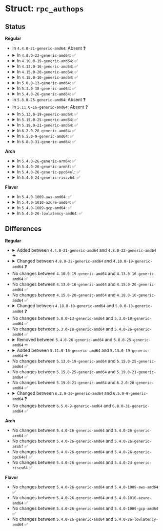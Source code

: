# Struct: <code>rpc_authops</code>

## Status
<b>Regular</b>
<ul>
<li>
In <code>4.4.0-21-generic-amd64</code>: Absent ❓
</li>
<li>
<details>
<summary>In <code>4.8.0-22-generic-amd64</code>: ✅</summary>

```c
struct rpc_authops {
    struct module * owner;
    rpc_authflavor_t au_flavor;
    char * au_name;
    struct rpc_auth * (*)(struct rpc_auth_create_args *, struct rpc_clnt *) create;
    void (*)(struct rpc_auth *) destroy;
    struct rpc_cred * (*)(struct rpc_auth *, struct auth_cred *, int) lookup_cred;
    struct rpc_cred * (*)(struct rpc_auth *, struct auth_cred *, int, gfp_t) crcreate;
    int (*)(rpc_authflavor_t *, int) list_pseudoflavors;
    rpc_authflavor_t (*)(struct rpcsec_gss_info *) info2flavor;
    int (*)(rpc_authflavor_t, struct rpcsec_gss_info *) flavor2info;
    int (*)(struct rpc_auth *, struct rpc_cred *) key_timeout;
}
```
</details>
</li>
<li>
<details>
<summary>In <code>4.10.0-19-generic-amd64</code>: ✅</summary>

```c
struct rpc_authops {
    struct module * owner;
    rpc_authflavor_t au_flavor;
    char * au_name;
    struct rpc_auth * (*)(struct rpc_auth_create_args *, struct rpc_clnt *) create;
    void (*)(struct rpc_auth *) destroy;
    int (*)(struct auth_cred *, unsigned int) hash_cred;
    struct rpc_cred * (*)(struct rpc_auth *, struct auth_cred *, int) lookup_cred;
    struct rpc_cred * (*)(struct rpc_auth *, struct auth_cred *, int, gfp_t) crcreate;
    int (*)(rpc_authflavor_t *, int) list_pseudoflavors;
    rpc_authflavor_t (*)(struct rpcsec_gss_info *) info2flavor;
    int (*)(rpc_authflavor_t, struct rpcsec_gss_info *) flavor2info;
    int (*)(struct rpc_auth *, struct rpc_cred *) key_timeout;
}
```
</details>
</li>
<li>
<details>
<summary>In <code>4.13.0-16-generic-amd64</code>: ✅</summary>

```c
struct rpc_authops {
    struct module * owner;
    rpc_authflavor_t au_flavor;
    char * au_name;
    struct rpc_auth * (*)(struct rpc_auth_create_args *, struct rpc_clnt *) create;
    void (*)(struct rpc_auth *) destroy;
    int (*)(struct auth_cred *, unsigned int) hash_cred;
    struct rpc_cred * (*)(struct rpc_auth *, struct auth_cred *, int) lookup_cred;
    struct rpc_cred * (*)(struct rpc_auth *, struct auth_cred *, int, gfp_t) crcreate;
    int (*)(rpc_authflavor_t *, int) list_pseudoflavors;
    rpc_authflavor_t (*)(struct rpcsec_gss_info *) info2flavor;
    int (*)(rpc_authflavor_t, struct rpcsec_gss_info *) flavor2info;
    int (*)(struct rpc_auth *, struct rpc_cred *) key_timeout;
}
```
</details>
</li>
<li>
<details>
<summary>In <code>4.15.0-20-generic-amd64</code>: ✅</summary>

```c
struct rpc_authops {
    struct module * owner;
    rpc_authflavor_t au_flavor;
    char * au_name;
    struct rpc_auth * (*)(struct rpc_auth_create_args *, struct rpc_clnt *) create;
    void (*)(struct rpc_auth *) destroy;
    int (*)(struct auth_cred *, unsigned int) hash_cred;
    struct rpc_cred * (*)(struct rpc_auth *, struct auth_cred *, int) lookup_cred;
    struct rpc_cred * (*)(struct rpc_auth *, struct auth_cred *, int, gfp_t) crcreate;
    int (*)(rpc_authflavor_t *, int) list_pseudoflavors;
    rpc_authflavor_t (*)(struct rpcsec_gss_info *) info2flavor;
    int (*)(rpc_authflavor_t, struct rpcsec_gss_info *) flavor2info;
    int (*)(struct rpc_auth *, struct rpc_cred *) key_timeout;
}
```
</details>
</li>
<li>
<details>
<summary>In <code>4.18.0-10-generic-amd64</code>: ✅</summary>

```c
struct rpc_authops {
    struct module * owner;
    rpc_authflavor_t au_flavor;
    char * au_name;
    struct rpc_auth * (*)(struct rpc_auth_create_args *, struct rpc_clnt *) create;
    void (*)(struct rpc_auth *) destroy;
    int (*)(struct auth_cred *, unsigned int) hash_cred;
    struct rpc_cred * (*)(struct rpc_auth *, struct auth_cred *, int) lookup_cred;
    struct rpc_cred * (*)(struct rpc_auth *, struct auth_cred *, int, gfp_t) crcreate;
    int (*)(rpc_authflavor_t *, int) list_pseudoflavors;
    rpc_authflavor_t (*)(struct rpcsec_gss_info *) info2flavor;
    int (*)(rpc_authflavor_t, struct rpcsec_gss_info *) flavor2info;
    int (*)(struct rpc_auth *, struct rpc_cred *) key_timeout;
}
```
</details>
</li>
<li>
<details>
<summary>In <code>5.0.0-13-generic-amd64</code>: ✅</summary>

```c
struct rpc_authops {
    struct module * owner;
    rpc_authflavor_t au_flavor;
    char * au_name;
    struct rpc_auth * (*)(const struct rpc_auth_create_args *, struct rpc_clnt *) create;
    void (*)(struct rpc_auth *) destroy;
    int (*)(struct auth_cred *, unsigned int) hash_cred;
    struct rpc_cred * (*)(struct rpc_auth *, struct auth_cred *, int) lookup_cred;
    struct rpc_cred * (*)(struct rpc_auth *, struct auth_cred *, int, gfp_t) crcreate;
    int (*)(rpc_authflavor_t *, int) list_pseudoflavors;
    rpc_authflavor_t (*)(struct rpcsec_gss_info *) info2flavor;
    int (*)(rpc_authflavor_t, struct rpcsec_gss_info *) flavor2info;
    int (*)(struct rpc_auth *, struct rpc_cred *) key_timeout;
}
```
</details>
</li>
<li>
<details>
<summary>In <code>5.3.0-18-generic-amd64</code>: ✅</summary>

```c
struct rpc_authops {
    struct module * owner;
    rpc_authflavor_t au_flavor;
    char * au_name;
    struct rpc_auth * (*)(const struct rpc_auth_create_args *, struct rpc_clnt *) create;
    void (*)(struct rpc_auth *) destroy;
    int (*)(struct auth_cred *, unsigned int) hash_cred;
    struct rpc_cred * (*)(struct rpc_auth *, struct auth_cred *, int) lookup_cred;
    struct rpc_cred * (*)(struct rpc_auth *, struct auth_cred *, int, gfp_t) crcreate;
    int (*)(rpc_authflavor_t *, int) list_pseudoflavors;
    rpc_authflavor_t (*)(struct rpcsec_gss_info *) info2flavor;
    int (*)(rpc_authflavor_t, struct rpcsec_gss_info *) flavor2info;
    int (*)(struct rpc_auth *, struct rpc_cred *) key_timeout;
}
```
</details>
</li>
<li>
<details>
<summary>In <code>5.4.0-26-generic-amd64</code>: ✅</summary>

```c
struct rpc_authops {
    struct module * owner;
    rpc_authflavor_t au_flavor;
    char * au_name;
    struct rpc_auth * (*)(const struct rpc_auth_create_args *, struct rpc_clnt *) create;
    void (*)(struct rpc_auth *) destroy;
    int (*)(struct auth_cred *, unsigned int) hash_cred;
    struct rpc_cred * (*)(struct rpc_auth *, struct auth_cred *, int) lookup_cred;
    struct rpc_cred * (*)(struct rpc_auth *, struct auth_cred *, int, gfp_t) crcreate;
    int (*)(rpc_authflavor_t *, int) list_pseudoflavors;
    rpc_authflavor_t (*)(struct rpcsec_gss_info *) info2flavor;
    int (*)(rpc_authflavor_t, struct rpcsec_gss_info *) flavor2info;
    int (*)(struct rpc_auth *, struct rpc_cred *) key_timeout;
}
```
</details>
</li>
<li>
In <code>5.8.0-25-generic-amd64</code>: Absent ❓
</li>
<li>
In <code>5.11.0-16-generic-amd64</code>: Absent ❓
</li>
<li>
<details>
<summary>In <code>5.13.0-19-generic-amd64</code>: ✅</summary>

```c
struct rpc_authops {
    struct module * owner;
    rpc_authflavor_t au_flavor;
    char * au_name;
    struct rpc_auth * (*)(const struct rpc_auth_create_args *, struct rpc_clnt *) create;
    void (*)(struct rpc_auth *) destroy;
    int (*)(struct auth_cred *, unsigned int) hash_cred;
    struct rpc_cred * (*)(struct rpc_auth *, struct auth_cred *, int) lookup_cred;
    struct rpc_cred * (*)(struct rpc_auth *, struct auth_cred *, int, gfp_t) crcreate;
    rpc_authflavor_t (*)(struct rpcsec_gss_info *) info2flavor;
    int (*)(rpc_authflavor_t, struct rpcsec_gss_info *) flavor2info;
    int (*)(struct rpc_auth *, struct rpc_cred *) key_timeout;
}
```
</details>
</li>
<li>
<details>
<summary>In <code>5.15.0-25-generic-amd64</code>: ✅</summary>

```c
struct rpc_authops {
    struct module * owner;
    rpc_authflavor_t au_flavor;
    char * au_name;
    struct rpc_auth * (*)(const struct rpc_auth_create_args *, struct rpc_clnt *) create;
    void (*)(struct rpc_auth *) destroy;
    int (*)(struct auth_cred *, unsigned int) hash_cred;
    struct rpc_cred * (*)(struct rpc_auth *, struct auth_cred *, int) lookup_cred;
    struct rpc_cred * (*)(struct rpc_auth *, struct auth_cred *, int, gfp_t) crcreate;
    rpc_authflavor_t (*)(struct rpcsec_gss_info *) info2flavor;
    int (*)(rpc_authflavor_t, struct rpcsec_gss_info *) flavor2info;
    int (*)(struct rpc_auth *, struct rpc_cred *) key_timeout;
}
```
</details>
</li>
<li>
<details>
<summary>In <code>5.19.0-21-generic-amd64</code>: ✅</summary>

```c
struct rpc_authops {
    struct module * owner;
    rpc_authflavor_t au_flavor;
    char * au_name;
    struct rpc_auth * (*)(const struct rpc_auth_create_args *, struct rpc_clnt *) create;
    void (*)(struct rpc_auth *) destroy;
    int (*)(struct auth_cred *, unsigned int) hash_cred;
    struct rpc_cred * (*)(struct rpc_auth *, struct auth_cred *, int) lookup_cred;
    struct rpc_cred * (*)(struct rpc_auth *, struct auth_cred *, int, gfp_t) crcreate;
    rpc_authflavor_t (*)(struct rpcsec_gss_info *) info2flavor;
    int (*)(rpc_authflavor_t, struct rpcsec_gss_info *) flavor2info;
    int (*)(struct rpc_auth *, struct rpc_cred *) key_timeout;
}
```
</details>
</li>
<li>
<details>
<summary>In <code>6.2.0-20-generic-amd64</code>: ✅</summary>

```c
struct rpc_authops {
    struct module * owner;
    rpc_authflavor_t au_flavor;
    char * au_name;
    struct rpc_auth * (*)(const struct rpc_auth_create_args *, struct rpc_clnt *) create;
    void (*)(struct rpc_auth *) destroy;
    int (*)(struct auth_cred *, unsigned int) hash_cred;
    struct rpc_cred * (*)(struct rpc_auth *, struct auth_cred *, int) lookup_cred;
    struct rpc_cred * (*)(struct rpc_auth *, struct auth_cred *, int, gfp_t) crcreate;
    rpc_authflavor_t (*)(struct rpcsec_gss_info *) info2flavor;
    int (*)(rpc_authflavor_t, struct rpcsec_gss_info *) flavor2info;
    int (*)(struct rpc_auth *, struct rpc_cred *) key_timeout;
}
```
</details>
</li>
<li>
<details>
<summary>In <code>6.5.0-9-generic-amd64</code>: ✅</summary>

```c
struct rpc_authops {
    struct module * owner;
    rpc_authflavor_t au_flavor;
    char * au_name;
    struct rpc_auth * (*)(const struct rpc_auth_create_args *, struct rpc_clnt *) create;
    void (*)(struct rpc_auth *) destroy;
    int (*)(struct auth_cred *, unsigned int) hash_cred;
    struct rpc_cred * (*)(struct rpc_auth *, struct auth_cred *, int) lookup_cred;
    struct rpc_cred * (*)(struct rpc_auth *, struct auth_cred *, int, gfp_t) crcreate;
    rpc_authflavor_t (*)(struct rpcsec_gss_info *) info2flavor;
    int (*)(rpc_authflavor_t, struct rpcsec_gss_info *) flavor2info;
    int (*)(struct rpc_auth *, struct rpc_cred *) key_timeout;
    int (*)(struct rpc_clnt *) ping;
}
```
</details>
</li>
<li>
<details>
<summary>In <code>6.8.0-31-generic-amd64</code>: ✅</summary>

```c
struct rpc_authops {
    struct module * owner;
    rpc_authflavor_t au_flavor;
    char * au_name;
    struct rpc_auth * (*)(const struct rpc_auth_create_args *, struct rpc_clnt *) create;
    void (*)(struct rpc_auth *) destroy;
    int (*)(struct auth_cred *, unsigned int) hash_cred;
    struct rpc_cred * (*)(struct rpc_auth *, struct auth_cred *, int) lookup_cred;
    struct rpc_cred * (*)(struct rpc_auth *, struct auth_cred *, int, gfp_t) crcreate;
    rpc_authflavor_t (*)(struct rpcsec_gss_info *) info2flavor;
    int (*)(rpc_authflavor_t, struct rpcsec_gss_info *) flavor2info;
    int (*)(struct rpc_auth *, struct rpc_cred *) key_timeout;
    int (*)(struct rpc_clnt *) ping;
}
```
</details>
</li>
</ul>
<b>Arch</b>
<ul>
<li>
<details>
<summary>In <code>5.4.0-26-generic-arm64</code>: ✅</summary>

```c
struct rpc_authops {
    struct module * owner;
    rpc_authflavor_t au_flavor;
    char * au_name;
    struct rpc_auth * (*)(const struct rpc_auth_create_args *, struct rpc_clnt *) create;
    void (*)(struct rpc_auth *) destroy;
    int (*)(struct auth_cred *, unsigned int) hash_cred;
    struct rpc_cred * (*)(struct rpc_auth *, struct auth_cred *, int) lookup_cred;
    struct rpc_cred * (*)(struct rpc_auth *, struct auth_cred *, int, gfp_t) crcreate;
    int (*)(rpc_authflavor_t *, int) list_pseudoflavors;
    rpc_authflavor_t (*)(struct rpcsec_gss_info *) info2flavor;
    int (*)(rpc_authflavor_t, struct rpcsec_gss_info *) flavor2info;
    int (*)(struct rpc_auth *, struct rpc_cred *) key_timeout;
}
```
</details>
</li>
<li>
<details>
<summary>In <code>5.4.0-26-generic-armhf</code>: ✅</summary>

```c
struct rpc_authops {
    struct module * owner;
    rpc_authflavor_t au_flavor;
    char * au_name;
    struct rpc_auth * (*)(const struct rpc_auth_create_args *, struct rpc_clnt *) create;
    void (*)(struct rpc_auth *) destroy;
    int (*)(struct auth_cred *, unsigned int) hash_cred;
    struct rpc_cred * (*)(struct rpc_auth *, struct auth_cred *, int) lookup_cred;
    struct rpc_cred * (*)(struct rpc_auth *, struct auth_cred *, int, gfp_t) crcreate;
    int (*)(rpc_authflavor_t *, int) list_pseudoflavors;
    rpc_authflavor_t (*)(struct rpcsec_gss_info *) info2flavor;
    int (*)(rpc_authflavor_t, struct rpcsec_gss_info *) flavor2info;
    int (*)(struct rpc_auth *, struct rpc_cred *) key_timeout;
}
```
</details>
</li>
<li>
<details>
<summary>In <code>5.4.0-26-generic-ppc64el</code>: ✅</summary>

```c
struct rpc_authops {
    struct module * owner;
    rpc_authflavor_t au_flavor;
    char * au_name;
    struct rpc_auth * (*)(const struct rpc_auth_create_args *, struct rpc_clnt *) create;
    void (*)(struct rpc_auth *) destroy;
    int (*)(struct auth_cred *, unsigned int) hash_cred;
    struct rpc_cred * (*)(struct rpc_auth *, struct auth_cred *, int) lookup_cred;
    struct rpc_cred * (*)(struct rpc_auth *, struct auth_cred *, int, gfp_t) crcreate;
    int (*)(rpc_authflavor_t *, int) list_pseudoflavors;
    rpc_authflavor_t (*)(struct rpcsec_gss_info *) info2flavor;
    int (*)(rpc_authflavor_t, struct rpcsec_gss_info *) flavor2info;
    int (*)(struct rpc_auth *, struct rpc_cred *) key_timeout;
}
```
</details>
</li>
<li>
<details>
<summary>In <code>5.4.0-24-generic-riscv64</code>: ✅</summary>

```c
struct rpc_authops {
    struct module * owner;
    rpc_authflavor_t au_flavor;
    char * au_name;
    struct rpc_auth * (*)(const struct rpc_auth_create_args *, struct rpc_clnt *) create;
    void (*)(struct rpc_auth *) destroy;
    int (*)(struct auth_cred *, unsigned int) hash_cred;
    struct rpc_cred * (*)(struct rpc_auth *, struct auth_cred *, int) lookup_cred;
    struct rpc_cred * (*)(struct rpc_auth *, struct auth_cred *, int, gfp_t) crcreate;
    int (*)(rpc_authflavor_t *, int) list_pseudoflavors;
    rpc_authflavor_t (*)(struct rpcsec_gss_info *) info2flavor;
    int (*)(rpc_authflavor_t, struct rpcsec_gss_info *) flavor2info;
    int (*)(struct rpc_auth *, struct rpc_cred *) key_timeout;
}
```
</details>
</li>
</ul>
<b>Flavor</b>
<ul>
<li>
<details>
<summary>In <code>5.4.0-1009-aws-amd64</code>: ✅</summary>

```c
struct rpc_authops {
    struct module * owner;
    rpc_authflavor_t au_flavor;
    char * au_name;
    struct rpc_auth * (*)(const struct rpc_auth_create_args *, struct rpc_clnt *) create;
    void (*)(struct rpc_auth *) destroy;
    int (*)(struct auth_cred *, unsigned int) hash_cred;
    struct rpc_cred * (*)(struct rpc_auth *, struct auth_cred *, int) lookup_cred;
    struct rpc_cred * (*)(struct rpc_auth *, struct auth_cred *, int, gfp_t) crcreate;
    int (*)(rpc_authflavor_t *, int) list_pseudoflavors;
    rpc_authflavor_t (*)(struct rpcsec_gss_info *) info2flavor;
    int (*)(rpc_authflavor_t, struct rpcsec_gss_info *) flavor2info;
    int (*)(struct rpc_auth *, struct rpc_cred *) key_timeout;
}
```
</details>
</li>
<li>
<details>
<summary>In <code>5.4.0-1010-azure-amd64</code>: ✅</summary>

```c
struct rpc_authops {
    struct module * owner;
    rpc_authflavor_t au_flavor;
    char * au_name;
    struct rpc_auth * (*)(const struct rpc_auth_create_args *, struct rpc_clnt *) create;
    void (*)(struct rpc_auth *) destroy;
    int (*)(struct auth_cred *, unsigned int) hash_cred;
    struct rpc_cred * (*)(struct rpc_auth *, struct auth_cred *, int) lookup_cred;
    struct rpc_cred * (*)(struct rpc_auth *, struct auth_cred *, int, gfp_t) crcreate;
    int (*)(rpc_authflavor_t *, int) list_pseudoflavors;
    rpc_authflavor_t (*)(struct rpcsec_gss_info *) info2flavor;
    int (*)(rpc_authflavor_t, struct rpcsec_gss_info *) flavor2info;
    int (*)(struct rpc_auth *, struct rpc_cred *) key_timeout;
}
```
</details>
</li>
<li>
<details>
<summary>In <code>5.4.0-1009-gcp-amd64</code>: ✅</summary>

```c
struct rpc_authops {
    struct module * owner;
    rpc_authflavor_t au_flavor;
    char * au_name;
    struct rpc_auth * (*)(const struct rpc_auth_create_args *, struct rpc_clnt *) create;
    void (*)(struct rpc_auth *) destroy;
    int (*)(struct auth_cred *, unsigned int) hash_cred;
    struct rpc_cred * (*)(struct rpc_auth *, struct auth_cred *, int) lookup_cred;
    struct rpc_cred * (*)(struct rpc_auth *, struct auth_cred *, int, gfp_t) crcreate;
    int (*)(rpc_authflavor_t *, int) list_pseudoflavors;
    rpc_authflavor_t (*)(struct rpcsec_gss_info *) info2flavor;
    int (*)(rpc_authflavor_t, struct rpcsec_gss_info *) flavor2info;
    int (*)(struct rpc_auth *, struct rpc_cred *) key_timeout;
}
```
</details>
</li>
<li>
<details>
<summary>In <code>5.4.0-26-lowlatency-amd64</code>: ✅</summary>

```c
struct rpc_authops {
    struct module * owner;
    rpc_authflavor_t au_flavor;
    char * au_name;
    struct rpc_auth * (*)(const struct rpc_auth_create_args *, struct rpc_clnt *) create;
    void (*)(struct rpc_auth *) destroy;
    int (*)(struct auth_cred *, unsigned int) hash_cred;
    struct rpc_cred * (*)(struct rpc_auth *, struct auth_cred *, int) lookup_cred;
    struct rpc_cred * (*)(struct rpc_auth *, struct auth_cred *, int, gfp_t) crcreate;
    int (*)(rpc_authflavor_t *, int) list_pseudoflavors;
    rpc_authflavor_t (*)(struct rpcsec_gss_info *) info2flavor;
    int (*)(rpc_authflavor_t, struct rpcsec_gss_info *) flavor2info;
    int (*)(struct rpc_auth *, struct rpc_cred *) key_timeout;
}
```
</details>
</li>
</ul>

## Differences
<b>Regular</b>
<ul>
<li>
<details>
<summary>Added between <code>4.4.0-21-generic-amd64</code> and <code>4.8.0-22-generic-amd64</code> ➕</summary>

```c
struct rpc_authops {
    struct module * owner;
    rpc_authflavor_t au_flavor;
    char * au_name;
    struct rpc_auth * (*)(struct rpc_auth_create_args *, struct rpc_clnt *) create;
    void (*)(struct rpc_auth *) destroy;
    struct rpc_cred * (*)(struct rpc_auth *, struct auth_cred *, int) lookup_cred;
    struct rpc_cred * (*)(struct rpc_auth *, struct auth_cred *, int, gfp_t) crcreate;
    int (*)(rpc_authflavor_t *, int) list_pseudoflavors;
    rpc_authflavor_t (*)(struct rpcsec_gss_info *) info2flavor;
    int (*)(rpc_authflavor_t, struct rpcsec_gss_info *) flavor2info;
    int (*)(struct rpc_auth *, struct rpc_cred *) key_timeout;
}
```
</details>
</li>
<li>
<details>
<summary>Changed between <code>4.8.0-22-generic-amd64</code> and <code>4.10.0-19-generic-amd64</code> ❓</summary>
<ul>
<li>
<b>Field added. </b>
<code>int (*)(struct auth_cred *, unsigned int) hash_cred</code>
</li>
</ul>
</details>
</li>
<li>
No changes between <code>4.10.0-19-generic-amd64</code> and <code>4.13.0-16-generic-amd64</code> ✅
</li>
<li>
No changes between <code>4.13.0-16-generic-amd64</code> and <code>4.15.0-20-generic-amd64</code> ✅
</li>
<li>
No changes between <code>4.15.0-20-generic-amd64</code> and <code>4.18.0-10-generic-amd64</code> ✅
</li>
<li>
<details>
<summary>Changed between <code>4.18.0-10-generic-amd64</code> and <code>5.0.0-13-generic-amd64</code> ❓</summary>
<ul>
<li>
<b>Field type changed. </b>
<code>struct rpc_auth * (*)(struct rpc_auth_create_args *, struct rpc_clnt *) create</code> ➡️ <code>struct rpc_auth * (*)(const struct rpc_auth_create_args *, struct rpc_clnt *) create</code>
</li>
</ul>
</details>
</li>
<li>
No changes between <code>5.0.0-13-generic-amd64</code> and <code>5.3.0-18-generic-amd64</code> ✅
</li>
<li>
No changes between <code>5.3.0-18-generic-amd64</code> and <code>5.4.0-26-generic-amd64</code> ✅
</li>
<li>
<details>
<summary>Removed between <code>5.4.0-26-generic-amd64</code> and <code>5.8.0-25-generic-amd64</code> ➖</summary>

```c
struct rpc_authops {
    struct module * owner;
    rpc_authflavor_t au_flavor;
    char * au_name;
    struct rpc_auth * (*)(const struct rpc_auth_create_args *, struct rpc_clnt *) create;
    void (*)(struct rpc_auth *) destroy;
    int (*)(struct auth_cred *, unsigned int) hash_cred;
    struct rpc_cred * (*)(struct rpc_auth *, struct auth_cred *, int) lookup_cred;
    struct rpc_cred * (*)(struct rpc_auth *, struct auth_cred *, int, gfp_t) crcreate;
    int (*)(rpc_authflavor_t *, int) list_pseudoflavors;
    rpc_authflavor_t (*)(struct rpcsec_gss_info *) info2flavor;
    int (*)(rpc_authflavor_t, struct rpcsec_gss_info *) flavor2info;
    int (*)(struct rpc_auth *, struct rpc_cred *) key_timeout;
}
```
</details>
</li>
<li>
<details>
<summary>Added between <code>5.11.0-16-generic-amd64</code> and <code>5.13.0-19-generic-amd64</code> ➕</summary>

```c
struct rpc_authops {
    struct module * owner;
    rpc_authflavor_t au_flavor;
    char * au_name;
    struct rpc_auth * (*)(const struct rpc_auth_create_args *, struct rpc_clnt *) create;
    void (*)(struct rpc_auth *) destroy;
    int (*)(struct auth_cred *, unsigned int) hash_cred;
    struct rpc_cred * (*)(struct rpc_auth *, struct auth_cred *, int) lookup_cred;
    struct rpc_cred * (*)(struct rpc_auth *, struct auth_cred *, int, gfp_t) crcreate;
    rpc_authflavor_t (*)(struct rpcsec_gss_info *) info2flavor;
    int (*)(rpc_authflavor_t, struct rpcsec_gss_info *) flavor2info;
    int (*)(struct rpc_auth *, struct rpc_cred *) key_timeout;
}
```
</details>
</li>
<li>
No changes between <code>5.13.0-19-generic-amd64</code> and <code>5.15.0-25-generic-amd64</code> ✅
</li>
<li>
No changes between <code>5.15.0-25-generic-amd64</code> and <code>5.19.0-21-generic-amd64</code> ✅
</li>
<li>
No changes between <code>5.19.0-21-generic-amd64</code> and <code>6.2.0-20-generic-amd64</code> ✅
</li>
<li>
<details>
<summary>Changed between <code>6.2.0-20-generic-amd64</code> and <code>6.5.0-9-generic-amd64</code> ❓</summary>
<ul>
<li>
<b>Field added. </b>
<code>int (*)(struct rpc_clnt *) ping</code>
</li>
</ul>
</details>
</li>
<li>
No changes between <code>6.5.0-9-generic-amd64</code> and <code>6.8.0-31-generic-amd64</code> ✅
</li>
</ul>
<b>Arch</b>
<ul>
<li>
No changes between <code>5.4.0-26-generic-amd64</code> and <code>5.4.0-26-generic-arm64</code> ✅
</li>
<li>
No changes between <code>5.4.0-26-generic-amd64</code> and <code>5.4.0-26-generic-armhf</code> ✅
</li>
<li>
No changes between <code>5.4.0-26-generic-amd64</code> and <code>5.4.0-26-generic-ppc64el</code> ✅
</li>
<li>
No changes between <code>5.4.0-26-generic-amd64</code> and <code>5.4.0-24-generic-riscv64</code> ✅
</li>
</ul>
<b>Flavor</b>
<ul>
<li>
No changes between <code>5.4.0-26-generic-amd64</code> and <code>5.4.0-1009-aws-amd64</code> ✅
</li>
<li>
No changes between <code>5.4.0-26-generic-amd64</code> and <code>5.4.0-1010-azure-amd64</code> ✅
</li>
<li>
No changes between <code>5.4.0-26-generic-amd64</code> and <code>5.4.0-1009-gcp-amd64</code> ✅
</li>
<li>
No changes between <code>5.4.0-26-generic-amd64</code> and <code>5.4.0-26-lowlatency-amd64</code> ✅
</li>
</ul>
